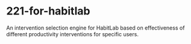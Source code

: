 # 221-for-habitlab
An intervention selection engine for HabitLab based on effectiveness of different productivity interventions for specific users. 
